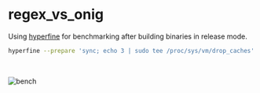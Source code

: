 # regex_vs_onig

Using [hyperfine](https://github.com/sharkdp/hyperfine) for benchmarking after building binaries in release mode.

```bash
hyperfine --prepare 'sync; echo 3 | sudo tee /proc/sys/vm/drop_caches' './use_regex https://google.com' './use_onig https://google.com'
```
<br/>

![bench](https://user-images.githubusercontent.com/73115739/193082922-5e427906-886e-4545-bac3-5eca0d019b34.png)
